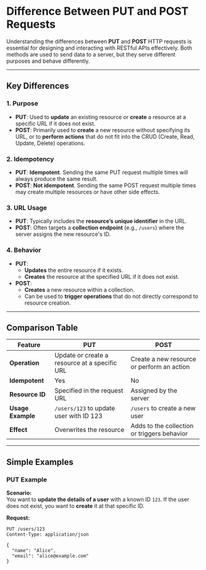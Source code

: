 # Difference Between PUT and POST Requests

Understanding the differences between **PUT** and **POST** HTTP requests is essential for designing and interacting with RESTful APIs effectively. Both methods are used to send data to a server, but they serve different purposes and behave differently.

---

## **Key Differences**

### 1. **Purpose**
- **PUT**: Used to **update** an existing resource or **create** a resource at a specific URL if it does not exist.
- **POST**: Primarily used to **create** a new resource without specifying its URL, or to **perform actions** that do not fit into the CRUD (Create, Read, Update, Delete) operations.

### 2. **Idempotency**
- **PUT**: **Idempotent**. Sending the same PUT request multiple times will always produce the same result.
- **POST**: **Not idempotent**. Sending the same POST request multiple times may create multiple resources or have other side effects.

### 3. **URL Usage**
- **PUT**: Typically includes the **resource’s unique identifier** in the URL.
- **POST**: Often targets a **collection endpoint** (e.g., `/users`) where the server assigns the new resource's ID.

### 4. **Behavior**
- **PUT**: 
  - **Updates** the entire resource if it exists.
  - **Creates** the resource at the specified URL if it does not exist.
- **POST**:
  - **Creates** a new resource within a collection.
  - Can be used to **trigger operations** that do not directly correspond to resource creation.

---

## **Comparison Table**

| Feature          | **PUT**                                       | **POST**                                  |
|------------------|-----------------------------------------------|-------------------------------------------|
| **Operation**    | Update or create a resource at a specific URL | Create a new resource or perform an action|
| **Idempotent**   | Yes                                           | No                                        |
| **Resource ID**  | Specified in the request URL                  | Assigned by the server                    |
| **Usage Example**| `/users/123` to update user with ID 123        | `/users` to create a new user             |
| **Effect**       | Overwrites the resource                       | Adds to the collection or triggers behavior|

---

## **Simple Examples**

### **PUT Example**

**Scenario:**  
You want to **update the details of a user** with a known ID `123`. If the user does not exist, you want to **create** it at that specific ID.

**Request:**
```http
PUT /users/123
Content-Type: application/json

{
  "name": "Alice",
  "email": "alice@example.com"
}
